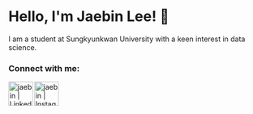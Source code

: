 # Hello, I'm Jaebin Lee! 👋

I am a student at Sungkyunkwan University with a keen interest in data science.

### Connect with me:
[<img align="left" alt="jaebin | LinkedIn" width="48px" src="https://img.icons8.com/color/48/000000/linkedin.png" />][linkedin]
[<img align="left" alt="jaebin | Instagram" width="48px" src="https://img.icons8.com/color/48/000000/instagram-new--v2.png" />][instagram]

[linkedin]: https://www.linkedin.com/in/jaebin-lee-9b9117217/
[instagram]: https://instagram.com/jae__bean

<!--
**jaebin-code/jaebin-code** is a ✨ _special_ ✨ repository because its `README.md` (this file) appears on your GitHub profile.

Here are some ideas to get you started:

- 🔭 I’m currently working on ...
- 🌱 I’m currently learning ...
- 👯 I’m looking to collaborate on ...
- 🤔 I’m looking for help with ...
- 💬 Ask me about ...
- 📫 How to reach me: ...
- 😄 Pronouns: ...
- ⚡ Fun fact: ...
-->
